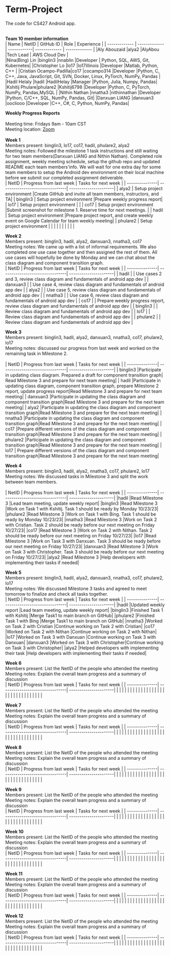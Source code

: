 # Term-Project
The code for CS427 Android app. 
<br/>
<br/>

<b>Team 10 member information</b>
<br/>
| Name          | NetID         | GitHub ID   | Role          | Experience    |
| ------------- | ------------- | ------------| ------------- | ------------- |
|Aly Abouzaid   |alya2          |AlyAbou      |Tech Lead      | AWS Cloud Dev |            
|Nina(Bing) Lin |binglin3       |nnablin     |Developer      | Python, SQL, AWS, Git, Kubernetes|
|Christopher Lo |lo17           |lo17illinois |Developer      |Matlab, Python, C++               |
|Cristian Ocampo-Padilla|co17   |cocampo314   |Developer      |Python, C, C++, Java, JavaScript, Git, SVN, Docker, Linux, PyTorch, NumPy, Pandas               |
|Hadil Helaly   |hadil          |HadilHelay   |Manager        |Python, Julia, Numpy, Pandas|
|Kshitij Phulare|phulare2       |Kshitij6798  |Developer      |Python, C, PyTorch, NumPy, Pandas,MySQL               |
|Nithin Nathan  |nnatha3       |nithinnathan |Developer      |Python, C/C++, SQL, NumPy, Pandas, Git|
|Danxuan LIANG  |danxuan3       |oocliooo     |Developer      |C++, C#, C, Python, NumPy, Pandas|
<br/>

<b>Weekly Progress Reports</b>
</br> 
</br>
Meeting time: Fridays 9am - 10am CST
</br> 
Meeting location: [Zoom](https://illinois.zoom.us/j/81549361961?pwd=WllTUHNnbzAxczdSb1lBWGR5WlVuQT09)
</br> 
</br>
<b>Week 1</b>
</br>
Members present: binglin3, lo17, co17, hadil, phulare2, alya2
</br>
Meeting notes: Followed the milestone 1 task instructions and still waiting for two team members(Danxuan LIANG and Nithin Nathan). Completed role assignment, weekly meeting schedule, setup the github repo and updated README each team members'info. We will wait for one extra day for some team members to setup the Android dev environment on their local machine before we submit our completed assignment deliverable.
</br>
| NetID          | Progress from last week         | Tasks for next week   |
| ---------------| --------------------------------| ----------------------|
| alya2          | Setup project environment       |Create GitHub and invite all team members, instructors, and TA|
| binglin3       | Setup project environment       |Prepare weekly progress report|
| lo17           | Setup project environment       |                       |
| co17           | Setup project environment       |Submit screenshot for milestone 1. Reserve time for next meetings. |
| hadil          | Setup project environment       |Prepare project report, and create weekly event on Google Calendar for team weekly meeting|
| phulare2       | Setup project environment       |                       |
|                |                                 |                       |
|                |                                 |                       |
</br>

<b>Week 2</b>
</br>
Members present: binglin3, hadil, alya2, danxuan3, nnatha3, co17
</br>
Meeting notes: We came up with a list of informal requirements. We also completed one use case together and then assigned the rest of them. All use cases will hopefully be done by Monday and we can chat about the class diagram and component transition graph.
</br>
| NetID          | Progress from last week         | Tasks for next week   |
| ---------------| --------------------------------| ----------------------|
| hadil          |                                 | Use cases 2 and 3, review class diagram and fundamentals of android app dev |
| danxuan3       |                                 | Use case 4, review class diagram and fundamentals of android app dev |
| alya2          |                                 | Use case 5, review class diagram and fundamentals of android app dev |
| nnatha3       |                                  | Use case 6, review class diagram and fundamentals of android app dev |
| co17           |                                 | Prepare weekly progress report, review class diagram and fundamentals of android app dev |
| binglin3       |                                 | Review class diagram and fundamentals of android app dev             |
| lo17           |                                 | Review class diagram and fundamentals of android app dev             |
| phulare2       |                                 | Review class diagram and fundamentals of android app dev             |
</br>


<b>Week 3</b>
</br>
Members present: binglin3, hadil, alya2, danxuan3, nnatha3, co17, phulare2, lo17 
</br>
Meeting notes: discussed our progress from last week and worked on the remaining task in Milestone 2.  
</br>
| NetID          | Progress from last week         | Tasks for next week   |
| ---------------| --------------------------------| ----------------------|
| binglin3       |Participate in updating class diagram. Prepared a draft for component transition graph| Read Milestone 3 and prepare for next team meeting|
| hadil          |Participate in updating class diagram, component transition graph, prepare Milestone 2 report, update progress report|Read Milestone 3 and prepare for next team meeting|
| danxuan3       |Participate in updating the class diagram and component transition graph|Read Milestone 3 and prepare for the next team meeting|
| alya2          |Participate in updating the class diagram and component transition graph|Read Milestone 3 and prepare for the next team meeting|
| nnatha3        |Participate in updating the class diagram and component transition graph|Read Milestone 3 and prepare for the next team meeting|
| co17           |Prepare different versions of the class diagram and component transition graph|Read Milestone 3 and prepare for the next team meeting|
| phulare2       |Participate in updating the class diagram and component transition graph|Read Milestone 3 and prepare for the next team meeting|
| lo17           | Prepare different versions of the class diagram and component transition graph|Read Milestone 3 and prepare for the next team meeting|
</br>


<b>Week 4</b>
</br>
Members present: binglin3, hadil, alya2, nnatha3, co17, phulare2, lo17
</br>
Meeting notes: We discussed tasks in Milestone 3 and split the work between team members.  
</br>
| NetID          | Progress from last week         | Tasks for next week   |
| ---------------| --------------------------------| ----------------------|
|hadil           |Read Milestone 3                 |Lead team meeting, update weekly report|
|binglin3        |Read Milestone 3                 |Work on Task 1 with Kshitij. Task 1 should be ready by Monday 10/23/23|
|phulare2        |Read Milestone 3                 |Work on Task 1 with Bing. Task 1 should be ready by Monday 10/23/23|
|nnatha3         |Read Milestone 3                 |Work on Task 2 with Cristian. Task 2 should be ready before our next meeting on Friday 10/27/23|
|co17            |Read Milestone 3                 |Work on Task 2 with Nithan. Task 2 should be ready before our next meeting on Friday 10/27/23|
|lo17            |Read Milestone 3                 |Work on Task 3 with Danxuan. Task 3 should be ready before our next meeting on Friday 10/27/23|
|danxuan3        |Read Milestone 3                 |Work on Task 3 with Christopher. Task 3 should be ready before our next meeting on Friday 10/27/23|
|alya2           |Read Milestone 3                 |Help developers with implementing their tasks if needed|
</br>


<b>Week 5</b>
</br>
Members present: binglin3, hadil, alya2, danxuan3, nnatha3, co17, phulare2, lo17
</br>
Meeting notes: We discussed Milestone 3 tasks and agreed to meet tomorrow to finalize and check all tasks together. 
</br>
| NetID          | Progress from last week         | Tasks for next week   |
| ---------------| --------------------------------| ----------------------|
|hadil           |Updated weekly report            |Lead team meeting, update weekly report|
|binglin3        |Finished Task 1 with Kshitij     |Merge Task1 to main branch on GitHub|
|phulare2        |Finished Task 1 with Bing        |Merge Task1 to main branch on GitHub|
|nnatha3         |Worked on Task 2 with Cristian   |Continue working on Task 2 with Cristian|
|co17            |Worked on Task 2 with Nithan     |Continue working on Task 2 with Nithan|
|lo17            |Worked on Task 3 with Danxuan    |Continue working on Task 3 with Danxuan|
|danxuan3        |Worked on Task 3 with Christopher|Continue working on Task 3 with Christopher|
|alya2           |Helped developers with implementing their task |Help developers with implementing their tasks if needed|
</br>


<b>Week 6</b>
</br>
Members present: List the NetID of the people who attended the meeting
</br>
Meeting notes: Explain the overall team progress and a summary of discussion
</br>
| NetID          | Progress from last week         | Tasks for next week   |
| ---------------| --------------------------------| ----------------------|
|                |                                 |                       |
|                |                                 |                       |
|                |                                 |                       |
|                |                                 |                       |
|                |                                 |                       |
|                |                                 |                       |
|                |                                 |                       |
|                |                                 |                       |
</br>


<b>Week 7</b>
</br>
Members present: List the NetID of the people who attended the meeting
</br>
Meeting notes: Explain the overall team progress and a summary of discussion
</br>
| NetID          | Progress from last week         | Tasks for next week   |
| ---------------| --------------------------------| ----------------------|
|                |                                 |                       |
|                |                                 |                       |
|                |                                 |                       |
|                |                                 |                       |
|                |                                 |                       |
|                |                                 |                       |
|                |                                 |                       |
|                |                                 |                       |
</br>


<b>Week 8</b>
</br>
Members present: List the NetID of the people who attended the meeting
</br>
Meeting notes: Explain the overall team progress and a summary of discussion
</br>
| NetID          | Progress from last week         | Tasks for next week   |
| ---------------| --------------------------------| ----------------------|
|                |                                 |                       |
|                |                                 |                       |
|                |                                 |                       |
|                |                                 |                       |
|                |                                 |                       |
|                |                                 |                       |
|                |                                 |                       |
|                |                                 |                       |
</br>


<b>Week 9</b>
</br>
Members present: List the NetID of the people who attended the meeting
</br>
Meeting notes: Explain the overall team progress and a summary of discussion
</br>
| NetID          | Progress from last week         | Tasks for next week   |
| ---------------| --------------------------------| ----------------------|
|                |                                 |                       |
|                |                                 |                       |
|                |                                 |                       |
|                |                                 |                       |
|                |                                 |                       |
|                |                                 |                       |
|                |                                 |                       |
|                |                                 |                       |
</br>


<b>Week 10</b>
</br>
Members present: List the NetID of the people who attended the meeting
</br>
Meeting notes: Explain the overall team progress and a summary of discussion
</br>
| NetID          | Progress from last week         | Tasks for next week   |
| ---------------| --------------------------------| ----------------------|
|                |                                 |                       |
|                |                                 |                       |
|                |                                 |                       |
|                |                                 |                       |
|                |                                 |                       |
|                |                                 |                       |
|                |                                 |                       |
|                |                                 |                       |
</br>


<b>Week 11</b>
</br>
Members present: List the NetID of the people who attended the meeting
</br>
Meeting notes: Explain the overall team progress and a summary of discussion
</br>
| NetID          | Progress from last week         | Tasks for next week   |
| ---------------| --------------------------------| ----------------------|
|                |                                 |                       |
|                |                                 |                       |
|                |                                 |                       |
|                |                                 |                       |
|                |                                 |                       |
|                |                                 |                       |
|                |                                 |                       |
|                |                                 |                       |
</br>


<b>Week 12</b>
</br>
Members present: List the NetID of the people who attended the meeting
</br>
Meeting notes: Explain the overall team progress and a summary of discussion
</br>
| NetID          | Progress from last week         | Tasks for next week   |
| ---------------| --------------------------------| ----------------------|
|                |                                 |                       |
|                |                                 |                       |
|                |                                 |                       |
|                |                                 |                       |
|                |                                 |                       |
|                |                                 |                       |
|                |                                 |                       |
|                |                                 |                       |
</br>
